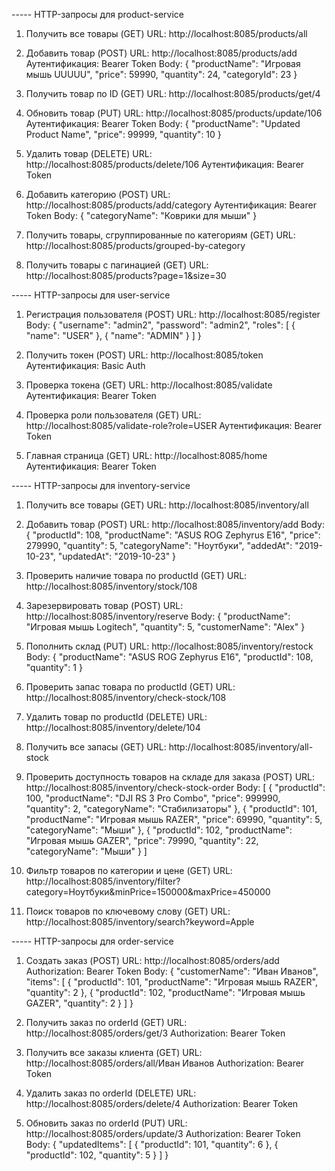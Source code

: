 ----- HTTP-запросы для product-service

1. Получить все товары (GET)
   URL: http://localhost:8085/products/all

2. Добавить товар (POST)
   URL: http://localhost:8085/products/add
   Аутентификация: Bearer Token
   Body:
   {
   "productName": "Игровая мышь UUUUU",
   "price": 59990,
   "quantity": 24,
   "categoryId": 23
   }
3. Получить товар по ID (GET)
   URL: http://localhost:8085/products/get/4

4. Обновить товар (PUT)
   URL: http://localhost:8085/products/update/106
   Аутентификация: Bearer Token
   Body:
   {
   "productName": "Updated Product Name",
   "price": 99999,
   "quantity": 10
   }
5. Удалить товар (DELETE)
   URL: http://localhost:8085/products/delete/106
   Аутентификация: Bearer Token

6. Добавить категорию (POST)
   URL: http://localhost:8085/products/add/category
   Аутентификация: Bearer Token
   Body:
   {
   "categoryName": "Коврики для мыши"
   }
7. Получить товары, сгруппированные по категориям (GET)
   URL: http://localhost:8085/products/grouped-by-category

8. Получить товары с пагинацией (GET)
   URL: http://localhost:8085/products?page=1&size=30



----- HTTP-запросы для user-service

1. Регистрация пользователя (POST)
   URL: http://localhost:8085/register
   Body:
   {
   "username": "admin2",
   "password": "admin2",
   "roles": [
   { "name": "USER" },
   { "name": "ADMIN" }
   ]
   }
2. Получить токен (POST)
   URL: http://localhost:8085/token
   Аутентификация: Basic Auth

3. Проверка токена (GET)
   URL: http://localhost:8085/validate
   Аутентификация: Bearer Token

4. Проверка роли пользователя (GET)
   URL: http://localhost:8085/validate-role?role=USER
   Аутентификация: Bearer Token

5. Главная страница (GET)
   URL: http://localhost:8085/home
   Аутентификация: Bearer Token



----- HTTP-запросы для inventory-service
1. Получить все товары (GET)
   URL: http://localhost:8085/inventory/all

2. Добавить товар (POST)
   URL: http://localhost:8085/inventory/add
   Body:
   {
   "productId": 108,
   "productName": "ASUS ROG Zephyrus E16",
   "price": 279990,
   "quantity": 5,
   "categoryName": "Ноутбуки",
   "addedAt": "2019-10-23",
   "updatedAt": "2019-10-23"
   }

3. Проверить наличие товара по productId (GET)
   URL: http://localhost:8085/inventory/stock/108

4. Зарезервировать товар (POST)
   URL: http://localhost:8085/inventory/reserve
   Body:
   {
   "productName": "Игровая мышь Logitech",
   "quantity": 5,
   "customerName": "Alex"
   }

5. Пополнить склад (PUT)
   URL: http://localhost:8085/inventory/restock
   Body:
   {
   "productName": "ASUS ROG Zephyrus E16",
   "productId": 108,
   "quantity": 1
   }

6. Проверить запас товара по productId (GET)
   URL: http://localhost:8085/inventory/check-stock/108

7. Удалить товар по productId (DELETE)
   URL: http://localhost:8085/inventory/delete/104

8. Получить все запасы (GET)
   URL: http://localhost:8085/inventory/all-stock

9. Проверить доступность товаров на складе для заказа (POST)
   URL: http://localhost:8085/inventory/check-stock-order
   Body:
   [
   {
   "productId": 100,
   "productName": "DJI RS 3 Pro Combo",
   "price": 999990,
   "quantity": 2,
   "categoryName": "Стабилизаторы"
   },
   {
   "productId": 101,
   "productName": "Игровая мышь RAZER",
   "price": 69990,
   "quantity": 5,
   "categoryName": "Мыши"
   },
   {
   "productId": 102,
   "productName": "Игровая мышь GAZER",
   "price": 79990,
   "quantity": 22,
   "categoryName": "Мыши"
   }
   ]

10. Фильтр товаров по категории и цене (GET)
    URL: http://localhost:8085/inventory/filter?category=Ноутбуки&minPrice=150000&maxPrice=450000

11. Поиск товаров по ключевому слову (GET)
    URL: http://localhost:8085/inventory/search?keyword=Apple




----- HTTP-запросы для order-service

1. Создать заказ (POST)
   URL: http://localhost:8085/orders/add
   Authorization: Bearer Token
   Body:
   {
   "customerName": "Иван Иванов",
   "items": [
   {
   "productId": 101,
   "productName": "Игровая мышь RAZER",
   "quantity": 2
   },
   {
   "productId": 102,
   "productName": "Игровая мышь GAZER",
   "quantity": 2
   }
   ]
   }

2. Получить заказ по orderId (GET)
   URL: http://localhost:8085/orders/get/3
   Authorization: Bearer Token

3. Получить все заказы клиента (GET)
   URL: http://localhost:8085/orders/all/Иван Иванов
   Authorization: Bearer Token

4. Удалить заказ по orderId (DELETE)
   URL: http://localhost:8085/orders/delete/4
   Authorization: Bearer Token

5. Обновить заказ по orderId (PUT)
   URL: http://localhost:8085/orders/update/3
   Authorization: Bearer Token
   Body:
   {
   "updatedItems": [
   {
   "productId": 101,
   "quantity": 6
   },
   {
   "productId": 102,
   "quantity": 5
   }
   ]
   }

    



